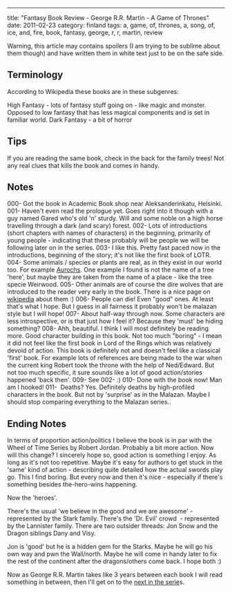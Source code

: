 ---
title: "Fantasy Book Review - George R.R. Martin - A Game of Thrones"
date: 2011-02-23
category: finland
tags: a, game, of, thrones, a, song, of, ice, and, fire, book, fantasy, george, r, r, martin, review

Warning, this article may contains spoilers (I am trying to be sublime about them though) and have written them in white text just to be on the safe side.

## Terminology

According to Wikipedia these books are in these subgenres:

High Fantasy - lots of fantasy stuff going on - like magic and monster. Opposed to low fantasy that has less magical components and is set in familiar world. Dark Fantasy - a bit of horror

## Tips

If you are reading the same book, check in the back for the family trees! Not any real clues that kills the book and comes in handy.

## Notes

000- Got the book in Academic Book shop near Aleksanderinkatu, Helsinki. 001- Haven't even read the prologue yet. Goes right into it though with a guy named Gared who's old 'n' sturdy. Will and some noble on a high horse travelling through a dark (and scary) forest. 002- Lots of introductions (short chapters with names of characters) in the beginning, primarily of young people - indicating that these probably will be people we will be following later on in the series. 003- I like this. Pretty fast paced now in the introductions, beginning of the story; it's not like the first book of LOTR. 004- Some animals / species or plants are real, as in they exist in our world too. For example [Aurochs](http://en.wikipedia.org/wiki/Aurochs "aurochs"). One example I found is not the name of a tree 'here', but maybe they are taken from the name of a place - like the tree specie Weirwood. 005- Other animals are of course the dire wolves that are introduced to the reader very early in the book. There is a nice page on [wikipedia](http://en.wikipedia.org/wiki/Dire_Wolf "dire wolf wikipedia") about them :) 006- People can die! Even "good" ones. At least that's what I hope. But I guess in all fairness it probably won't be malazan style but I will hope! 007- About half-way through now. Some characters are less introspective, or is that just how I feel it? Because they 'must' be hiding something? 008- Ahh, beautiful. I think I will most definitely be reading more. Good character building in this book. Not too much "boring" - I mean it did not feel like the first book in Lord of the Rings which was relatively devoid of action. This book is definitely not and doesn't feel like a classical 'first' book. For example lots of references are being made to the war when the current king Robert took the throne with the help of Ned/Edward. But not too much specific, it sure sounds like a lot of good action/stories happened 'back then'. 009- See 002- :) 010- Done with the book now! Man am I hooked! 011-  Deaths? Yes. Definitely deaths by high-profiled characters in the book. But not by 'surprise' as in the Malazan. Maybe I should stop comparing everything to the Malazan series..

## Ending Notes

In terms of proportion action/politics I believe the book is in par with the Wheel of Time Series by Robert Jordan. Probably a bit more action. Now will this change? I sincerely hope so, good action is something I enjoy. As long as it's not too repetitive. Maybe it's easy for authors to get stuck in the 'same' kind of action - describing quite detailed how the actual swords play go. This I find boring. But every now and then it's nice - especially if there's something besides the-hero-wins happening.

Now the 'heroes'.

There's the usual 'we believe in the good and we are awesome' - represented by the Stark family. There's the 'Dr. Evil' crowd  - represented by the Lannister family. There are two outsider threads: Jon Snow and the Dragon siblings Dany and Visy.

Jon is 'good' but he is a hidden gem for the Starks. Maybe he will go his own way and pwn the Wall/north. Maybe he will come in handy later to fix the rest of the continent after the dragons/others come back. I hope both :)

Now as George R.R. Martin takes like 3 years between each book I will read something in between, then I'll get on to the [next in the serie](http://en.wikipedia.org/wiki/A_Clash_of_Kings "clash of kings - wikipedia")s.
